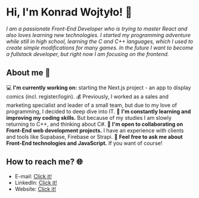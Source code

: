 # Hi, I'm Konrad Wojtyło! 👋

*I am a passionate Front-End Developer who is trying to master React and also loves learning new technologies. I started my programming adventure while still in high school, learning the C and C++ languages, which I used to create simple modifications for many games. In the future I want to become a fullstack developer, but right now I am focusing on the frontend.*

## About me 📖

💻 **I'm currently working on:** starting the Next.js project - an app to display comics (incl. register/login).
💰 Previously, I worked as a sales and marketing specialist and leader of a small team, but due to my love of programming, I decided to deep dive into IT.
🌱 **I'm constantly learning and improving my coding skills.** But because of my studies I am slowly returning to C++, and thinking about C#.
👯 **I'm open to collaborating on Front-End web development projects.** I have an experience with clients and tools like Supabase, Firebase or Strapi.
💬 **Feel free to ask me about Front-End technologies and JavaScript.** If you want of course!

## How to reach me? 🌐

- E-mail: [Click it!](konrad.wojtylo.9@gmail.com)
- LinkedIn: [Click it!](https://www.linkedin.com/in/konrad-wojtylo/)
- Website: [Click it!](https://konrad-wojtylo.com/)

<!--
**Anathretic/Anathretic** is a ✨ _special_ ✨ repository because its `README.md` (this file) appears on your GitHub profile.

Here are some ideas to get you started:

- 🔭 I’m currently working on ...
- 🌱 I’m currently learning ...
- 👯 I’m looking to collaborate on ...
- 🤔 I’m looking for help with ...
- 💬 Ask me about ...
- 📫 How to reach me: ...
- 😄 Pronouns: ...
- ⚡ Fun fact: ...
-->
